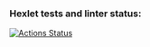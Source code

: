 ### Hexlet tests and linter status:
[![Actions Status](https://github.com/tu-va/data-analytics-project-92/workflows/hexlet-check/badge.svg)](https://github.com/tu-va/data-analytics-project-92/actions)